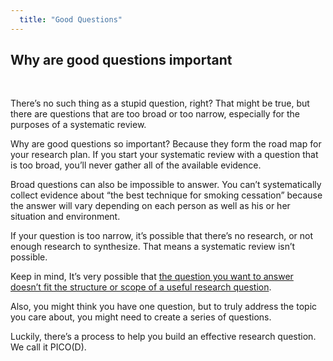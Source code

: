 ```yaml
---
  title: "Good Questions"
---
```



## Why are good questions important

<br>

There’s no such thing as a stupid question, right? That might be true, but there are questions that are too broad or too narrow, especially for the purposes of a systematic review. 

Why are good questions so important? Because they form the road map for your research plan. If you start your systematic review with a question that is too broad, you’ll never gather all of the available evidence. 

Broad questions can also be impossible to answer. You can’t systematically collect evidence about “the best technique for smoking cessation” because the answer will vary depending on each person as well as his or her situation and environment.

If your question is too narrow, it’s possible that there’s no research, or not enough research to synthesize. That means a systematic review isn’t possible.

Keep in mind, It’s very possible that <u>the question you want to answer doesn’t fit the structure or scope of a useful research question</u>.

Also, you might think you have one question, but to truly address the topic you care about, you might need to create a series of questions.  

Luckily, there’s a process to help you build an effective research question. We call it PICO(D).
